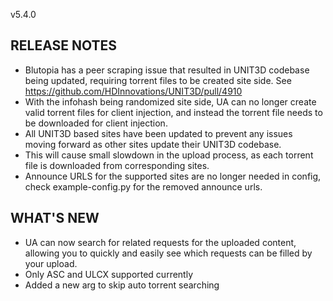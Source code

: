 v5.4.0

## RELEASE NOTES
 - Blutopia has a peer scraping issue that resulted in UNIT3D codebase being updated, requiring torrent files to be created site side. See https://github.com/HDInnovations/UNIT3D/pull/4910
 - With the infohash being randomized site side, UA can no longer create valid torrent files for client injection, and instead the torrent file needs to be downloaded for client injection.
 - All UNIT3D based sites have been updated to prevent any issues moving forward as other sites update their UNIT3D codebase.
 - This will cause small slowdown in the upload process, as each torrent file is downloaded from corresponding sites.
 - Announce URLS for the supported sites are no longer needed in config, check example-config.py for the removed announce urls.

## WHAT'S NEW
 - UA can now search for related requests for the uploaded content, allowing you to quickly and easily see which requests can be filled by your upload.
 - Only ASC and ULCX supported currently
 - Added a new arg to skip auto torrent searching
